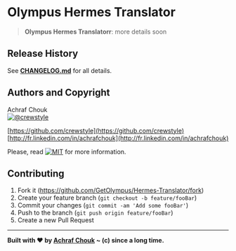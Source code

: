 # Olympus Hermes Translator
> **Olympus Hermes Translatorr**: more details soon

## Release History

See [**CHANGELOG.md**][changelog-blob] for all details.

## Authors and Copyright

Achraf Chouk  
[![@crewstyle][twitter-image]][twitter-url]

[https://github.com/crewstyle](https://github.com/crewstyle)  
[http://fr.linkedin.com/in/achrafchouk](http://fr.linkedin.com/in/achrafchouk)

Please, read [![MIT][license-image]][license-blob] for more information.

## Contributing

1. Fork it (<https://github.com/GetOlympus/Hermes-Translator/fork>)
2. Create your feature branch (`git checkout -b feature/fooBar`)
3. Commit your changes (`git commit -am 'Add some fooBar'`)
4. Push to the branch (`git push origin feature/fooBar`)
5. Create a new Pull Request

---

**Built with ♥ by [Achraf Chouk](http://github.com/crewstyle "Achraf Chouk") ~ (c) since a long time.**

<!-- links & imgs dfn's -->
[changelog-blob]: https://github.com/GetOlympus/Hermes-Translator/blob/master/CHANGELOG.md
[license-blob]: https://github.com/GetOlympus/Hermes-Translator/blob/master/LICENSE
[license-image]: https://img.shields.io/badge/license-MIT_License-blue.svg?style=flat-square
[twitter-image]: https://img.shields.io/badge/crewstyle-blue.svg?style=social&logo=twitter
[twitter-url]: http://twitter.com/crewstyle